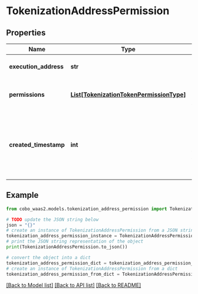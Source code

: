 # TokenizationAddressPermission


## Properties

Name | Type | Description | Notes
------------ | ------------- | ------------- | -------------
**execution_address** | **str** | The execution address. | 
**permissions** | [**List[TokenizationTokenPermissionType]**](TokenizationTokenPermissionType.md) | List of permissions granted to this address. | 
**created_timestamp** | **int** | The time when the permission was created, in Unix timestamp format, measured in milliseconds. | [optional] 

## Example

```python
from cobo_waas2.models.tokenization_address_permission import TokenizationAddressPermission

# TODO update the JSON string below
json = "{}"
# create an instance of TokenizationAddressPermission from a JSON string
tokenization_address_permission_instance = TokenizationAddressPermission.from_json(json)
# print the JSON string representation of the object
print(TokenizationAddressPermission.to_json())

# convert the object into a dict
tokenization_address_permission_dict = tokenization_address_permission_instance.to_dict()
# create an instance of TokenizationAddressPermission from a dict
tokenization_address_permission_from_dict = TokenizationAddressPermission.from_dict(tokenization_address_permission_dict)
```
[[Back to Model list]](../README.md#documentation-for-models) [[Back to API list]](../README.md#documentation-for-api-endpoints) [[Back to README]](../README.md)


